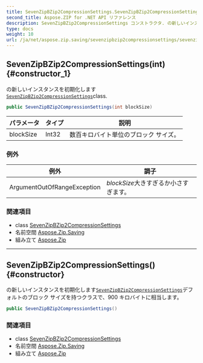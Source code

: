 ```yaml
---
title: SevenZipBZip2CompressionSettings.SevenZipBZip2CompressionSettings
second_title: Aspose.ZIP for .NET API リファレンス
description: SevenZipBZip2CompressionSettings コンストラクタ. の新しいインスタンスを初期化しますSevenZipBZip2CompressionSettingsclass.
type: docs
weight: 10
url: /ja/net/aspose.zip.saving/sevenzipbzip2compressionsettings/sevenzipbzip2compressionsettings/
---
```

## SevenZipBZip2CompressionSettings(int) {#constructor_1}

の新しいインスタンスを初期化します[`SevenZipBZip2CompressionSettings`](../)class.

```csharp
public SevenZipBZip2CompressionSettings(int blockSize)
```

| パラメータ | タイプ | 説明 |
| --- | --- | --- |
| blockSize | Int32 | 数百キロバイト単位のブロック サイズ。 |

### 例外

| 例外 | 調子 |
| --- | --- |
| ArgumentOutOfRangeException | *blockSize*大きすぎるか小さすぎます。 |

### 関連項目

* class [SevenZipBZip2CompressionSettings](../)
* 名前空間 [Aspose.Zip.Saving](../../sevenzipbzip2compressionsettings/)
* 組み立て [Aspose.Zip](../../../)

---

## SevenZipBZip2CompressionSettings() {#constructor}

の新しいインスタンスを初期化します[`SevenZipBZip2CompressionSettings`](../)デフォルトのブロック サイズを持つクラスで、900 キロバイトに相当します。

```csharp
public SevenZipBZip2CompressionSettings()
```

### 関連項目

* class [SevenZipBZip2CompressionSettings](../)
* 名前空間 [Aspose.Zip.Saving](../../sevenzipbzip2compressionsettings/)
* 組み立て [Aspose.Zip](../../../)


